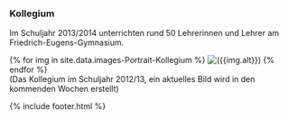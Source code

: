 ---
---

### Kollegium

Im Schuljahr 2013/2014 unterrichten rund 50 Lehrerinnen und Lehrer am Friedrich-Eugens-Gymnasium.

{% for img in site.data.images-Portrait-Kollegium %}
  <img class="webp" data-src="{{img.src}}" alt='({{img.alt}})'/>
{% endfor %}
<br />
(Das Kollegium im Schuljahr 2012/13, ein aktuelles Bild wird in den kommenden Wochen erstellt)

{% include footer.html %}
